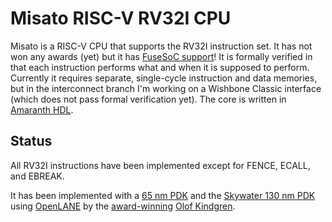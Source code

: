 # Misato RISC-V RV32I CPU

Misato is a RISC-V CPU that supports the RV32I instruction set. It has not won any awards (yet) but it has [FuseSoC support](https://github.com/olofk/misato/tree/fusesoc)! It is formally verified in that each instruction performs what and when it is supposed to perform. Currently it requires separate, single-cycle instruction and data memories, but in the interconnect branch I'm working on a Wishbone Classic interface (which does not pass formal verification yet). The core is written in [Amaranth HDL](https://github.com/amaranth-lang/amaranth).

## Status
All RV32I instructions have been implemented except for FENCE, ECALL, and EBREAK.

It has been implemented with a [65 nm PDK](https://bitlog.it/20220118_asic_roundup_of_open_source_riscv_cpu_cores.html) and the [Skywater 130 nm PDK](https://twitter.com/OlofKindgren/status/1483914264033341441) using [OpenLANE](https://github.com/The-OpenROAD-Project/OpenLane) by the [award-winning](https://riscv.org/blog/2018/12/risc-v-softcpu-contest-highlights/) [Olof Kindgren](https://twitter.com/OlofKindgren).